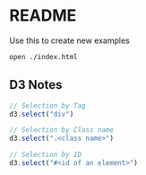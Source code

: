 # README
Use this to create new examples

```sh
open ./index.html
```

## D3 Notes

```js
// Selection by Tag
d3.select("div")

// Selection by Class name
d3.select(".<class name>")

// Selection by ID
d3.select("#<id of an element>")
```
